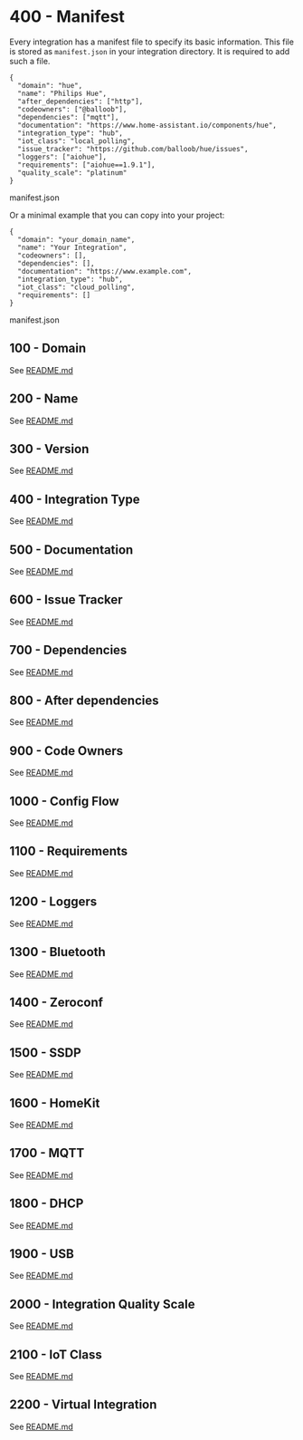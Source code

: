 # 400 - Manifest

Every integration has a manifest file to specify its basic information. This file is stored as ```manifest.json``` in your integration directory. It is required to add such a file.

```
{
  "domain": "hue",
  "name": "Philips Hue",
  "after_dependencies": ["http"],
  "codeowners": ["@balloob"],
  "dependencies": ["mqtt"],
  "documentation": "https://www.home-assistant.io/components/hue",
  "integration_type": "hub",
  "iot_class": "local_polling",
  "issue_tracker": "https://github.com/balloob/hue/issues",
  "loggers": ["aiohue"],
  "requirements": ["aiohue==1.9.1"],
  "quality_scale": "platinum"
}
```
manifest.json

Or a minimal example that you can copy into your project:

```
{
  "domain": "your_domain_name",
  "name": "Your Integration",
  "codeowners": [],
  "dependencies": [],
  "documentation": "https://www.example.com",
  "integration_type": "hub",
  "iot_class": "cloud_polling",
  "requirements": []
}
```
manifest.json

## 100 - Domain

See [README.md](./100/README.md)

## 200 - Name

See [README.md](./200/README.md)

## 300 - Version

See [README.md](./300/README.md)

## 400 - Integration Type

See [README.md](./400/README.md)

## 500 - Documentation

See [README.md](./500/README.md)

## 600 - Issue Tracker

See [README.md](./600/README.md)

## 700 - Dependencies

See [README.md](./700/README.md)

## 800 - After dependencies

See [README.md](./800/README.md)

## 900 - Code Owners

See [README.md](./900/README.md)

## 1000 - Config Flow

See [README.md](./1000/README.md)

## 1100 - Requirements

See [README.md](./1100/README.md)

## 1200 - Loggers

See [README.md](./1200/README.md)

## 1300 - Bluetooth

See [README.md](./1300/README.md)

## 1400 - Zeroconf

See [README.md](./1400/README.md)

## 1500 - SSDP

See [README.md](./1500/README.md)

## 1600 - HomeKit

See [README.md](./1600/README.md)

## 1700 - MQTT

See [README.md](./1700/README.md)

## 1800 - DHCP

See [README.md](./1800/README.md)

## 1900 - USB

See [README.md](./1900/README.md)

## 2000 - Integration Quality Scale

See [README.md](./2000/README.md)

## 2100 - IoT Class

See [README.md](./2100/README.md)

## 2200 - Virtual Integration

See [README.md](./2200/README.md)
